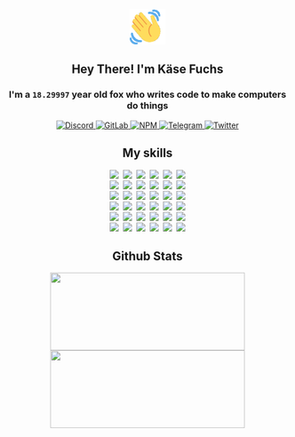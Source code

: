 <div><p align=center><img src=./resources/images/wave.gif width=64px height=64px></p><h2 align=center>Hey There! I'm Käse Fuchs</h2><h3 align=center>I'm a <code>18.29997</code> year old fox who writes code to make computers do things</h3><p align=center><a href=https://discord.com/users/507526681125322772><img alt=Discord src="https://img.shields.io/badge/Discord-5865F2?logo=discord&logoColor=white&style=flat-square#906d59a17b35941e0dc13fe722e18b8d"> </a><a href=https://gitlab.com/kasefuchs><img alt=GitLab src="https://img.shields.io/badge/GitLab-330F63?logo=gitlab&logoColor=white&style=flat-square#906d59a17b35941e0dc13fe722e18b8d"> </a><a href=https://npmjs.com/~kasefuchs><img alt=NPM src="https://img.shields.io/badge/NPM-CB3837?logo=npm&logoColor=white&style=flat-square#906d59a17b35941e0dc13fe722e18b8d"> </a><a href=https://t.me/kasefuchs><img alt=Telegram src="https://img.shields.io/badge/Telegram-2CA5E0?logo=telegram&logoColor=white&style=flat-square#906d59a17b35941e0dc13fe722e18b8d"> </a><a href=https://twitter.com/kasefuchs><img alt=Twitter src="https://img.shields.io/badge/Twitter-1DA1F2?logo=twitter&logoColor=white&style=flat-square#906d59a17b35941e0dc13fe722e18b8d"></a></p><h2 align=center>My skills</h2><p align=center><a href=https://aws.amazon.com/ ><picture><source srcset="https://skillicons.dev/icons?i=aws&theme=dark#906d59a17b35941e0dc13fe722e18b8d" media="(prefers-color-scheme: dark)"><source srcset="https://skillicons.dev/icons?i=aws&theme=light#906d59a17b35941e0dc13fe722e18b8d" media="(prefers-color-scheme: light), (prefers-color-scheme: no-preference)"><img src="https://skillicons.dev/icons?i=aws&theme=light#906d59a17b35941e0dc13fe722e18b8d"></picture></a>&nbsp;&nbsp;<a href=https://en.wikipedia.org/wiki/Bash_(Unix_shell)><picture><source srcset="https://skillicons.dev/icons?i=bash&theme=dark#906d59a17b35941e0dc13fe722e18b8d" media="(prefers-color-scheme: dark)"><source srcset="https://skillicons.dev/icons?i=bash&theme=light#906d59a17b35941e0dc13fe722e18b8d" media="(prefers-color-scheme: light), (prefers-color-scheme: no-preference)"><img src="https://skillicons.dev/icons?i=bash&theme=light#906d59a17b35941e0dc13fe722e18b8d"></picture></a>&nbsp;&nbsp;<a href=https://discord.com/developers/docs><picture><source srcset="https://skillicons.dev/icons?i=bots&theme=dark#906d59a17b35941e0dc13fe722e18b8d" media="(prefers-color-scheme: dark)"><source srcset="https://skillicons.dev/icons?i=bots&theme=light#906d59a17b35941e0dc13fe722e18b8d" media="(prefers-color-scheme: light), (prefers-color-scheme: no-preference)"><img src="https://skillicons.dev/icons?i=bots&theme=light#906d59a17b35941e0dc13fe722e18b8d"></picture></a>&nbsp;&nbsp;<a href=https://www.cloudflare.com/ ><picture><source srcset="https://skillicons.dev/icons?i=cloudflare&theme=dark#906d59a17b35941e0dc13fe722e18b8d" media="(prefers-color-scheme: dark)"><source srcset="https://skillicons.dev/icons?i=cloudflare&theme=light#906d59a17b35941e0dc13fe722e18b8d" media="(prefers-color-scheme: light), (prefers-color-scheme: no-preference)"><img src="https://skillicons.dev/icons?i=cloudflare&theme=light#906d59a17b35941e0dc13fe722e18b8d"></picture></a>&nbsp;&nbsp;<a href=https://en.wikipedia.org/wiki/CSS><picture><source srcset="https://skillicons.dev/icons?i=css&theme=dark#906d59a17b35941e0dc13fe722e18b8d" media="(prefers-color-scheme: dark)"><source srcset="https://skillicons.dev/icons?i=css&theme=light#906d59a17b35941e0dc13fe722e18b8d" media="(prefers-color-scheme: light), (prefers-color-scheme: no-preference)"><img src="https://skillicons.dev/icons?i=css&theme=light#906d59a17b35941e0dc13fe722e18b8d"></picture></a>&nbsp;&nbsp;<a href=https://www.docker.com/ ><picture><source srcset="https://skillicons.dev/icons?i=docker&theme=dark#906d59a17b35941e0dc13fe722e18b8d" media="(prefers-color-scheme: dark)"><source srcset="https://skillicons.dev/icons?i=docker&theme=light#906d59a17b35941e0dc13fe722e18b8d" media="(prefers-color-scheme: light), (prefers-color-scheme: no-preference)"><img src="https://skillicons.dev/icons?i=docker&theme=light#906d59a17b35941e0dc13fe722e18b8d"></picture></a><br><a href=https://www.electronjs.org/ ><picture><source srcset="https://skillicons.dev/icons?i=electron&theme=dark#906d59a17b35941e0dc13fe722e18b8d" media="(prefers-color-scheme: dark)"><source srcset="https://skillicons.dev/icons?i=electron&theme=light#906d59a17b35941e0dc13fe722e18b8d" media="(prefers-color-scheme: light), (prefers-color-scheme: no-preference)"><img src="https://skillicons.dev/icons?i=electron&theme=light#906d59a17b35941e0dc13fe722e18b8d"></picture></a>&nbsp;&nbsp;<a href=https://expressjs.com/ ><picture><source srcset="https://skillicons.dev/icons?i=express&theme=dark#906d59a17b35941e0dc13fe722e18b8d" media="(prefers-color-scheme: dark)"><source srcset="https://skillicons.dev/icons?i=express&theme=light#906d59a17b35941e0dc13fe722e18b8d" media="(prefers-color-scheme: light), (prefers-color-scheme: no-preference)"><img src="https://skillicons.dev/icons?i=express&theme=light#906d59a17b35941e0dc13fe722e18b8d"></picture></a>&nbsp;&nbsp;<a href=https://www.figma.com/ ><picture><source srcset="https://skillicons.dev/icons?i=figma&theme=dark#906d59a17b35941e0dc13fe722e18b8d" media="(prefers-color-scheme: dark)"><source srcset="https://skillicons.dev/icons?i=figma&theme=light#906d59a17b35941e0dc13fe722e18b8d" media="(prefers-color-scheme: light), (prefers-color-scheme: no-preference)"><img src="https://skillicons.dev/icons?i=figma&theme=light#906d59a17b35941e0dc13fe722e18b8d"></picture></a>&nbsp;&nbsp;<a href=https://firebase.google.com/ ><picture><source srcset="https://skillicons.dev/icons?i=firebase&theme=dark#906d59a17b35941e0dc13fe722e18b8d" media="(prefers-color-scheme: dark)"><source srcset="https://skillicons.dev/icons?i=firebase&theme=light#906d59a17b35941e0dc13fe722e18b8d" media="(prefers-color-scheme: light), (prefers-color-scheme: no-preference)"><img src="https://skillicons.dev/icons?i=firebase&theme=light#906d59a17b35941e0dc13fe722e18b8d"></picture></a>&nbsp;&nbsp;<a href=https://flask.palletsprojects.com/ ><picture><source srcset="https://skillicons.dev/icons?i=flask&theme=dark#906d59a17b35941e0dc13fe722e18b8d" media="(prefers-color-scheme: dark)"><source srcset="https://skillicons.dev/icons?i=flask&theme=light#906d59a17b35941e0dc13fe722e18b8d" media="(prefers-color-scheme: light), (prefers-color-scheme: no-preference)"><img src="https://skillicons.dev/icons?i=flask&theme=light#906d59a17b35941e0dc13fe722e18b8d"></picture></a>&nbsp;&nbsp;<a href=https://cloud.google.com/ ><picture><source srcset="https://skillicons.dev/icons?i=gcp&theme=dark#906d59a17b35941e0dc13fe722e18b8d" media="(prefers-color-scheme: dark)"><source srcset="https://skillicons.dev/icons?i=gcp&theme=light#906d59a17b35941e0dc13fe722e18b8d" media="(prefers-color-scheme: light), (prefers-color-scheme: no-preference)"><img src="https://skillicons.dev/icons?i=gcp&theme=light#906d59a17b35941e0dc13fe722e18b8d"></picture></a><br><a href=https://git-scm.com/ ><picture><source srcset="https://skillicons.dev/icons?i=git&theme=dark#906d59a17b35941e0dc13fe722e18b8d" media="(prefers-color-scheme: dark)"><source srcset="https://skillicons.dev/icons?i=git&theme=light#906d59a17b35941e0dc13fe722e18b8d" media="(prefers-color-scheme: light), (prefers-color-scheme: no-preference)"><img src="https://skillicons.dev/icons?i=git&theme=light#906d59a17b35941e0dc13fe722e18b8d"></picture></a>&nbsp;&nbsp;<a href=https://github.com/ ><picture><source srcset="https://skillicons.dev/icons?i=github&theme=dark#906d59a17b35941e0dc13fe722e18b8d" media="(prefers-color-scheme: dark)"><source srcset="https://skillicons.dev/icons?i=github&theme=light#906d59a17b35941e0dc13fe722e18b8d" media="(prefers-color-scheme: light), (prefers-color-scheme: no-preference)"><img src="https://skillicons.dev/icons?i=github&theme=light#906d59a17b35941e0dc13fe722e18b8d"></picture></a>&nbsp;&nbsp;<a href=https://gitlab.com/ ><picture><source srcset="https://skillicons.dev/icons?i=gitlab&theme=dark#906d59a17b35941e0dc13fe722e18b8d" media="(prefers-color-scheme: dark)"><source srcset="https://skillicons.dev/icons?i=gitlab&theme=light#906d59a17b35941e0dc13fe722e18b8d" media="(prefers-color-scheme: light), (prefers-color-scheme: no-preference)"><img src="https://skillicons.dev/icons?i=gitlab&theme=light#906d59a17b35941e0dc13fe722e18b8d"></picture></a>&nbsp;&nbsp;<a href=https://www.heroku.com/ ><picture><source srcset="https://skillicons.dev/icons?i=heroku&theme=dark#906d59a17b35941e0dc13fe722e18b8d" media="(prefers-color-scheme: dark)"><source srcset="https://skillicons.dev/icons?i=heroku&theme=light#906d59a17b35941e0dc13fe722e18b8d" media="(prefers-color-scheme: light), (prefers-color-scheme: no-preference)"><img src="https://skillicons.dev/icons?i=heroku&theme=light#906d59a17b35941e0dc13fe722e18b8d"></picture></a>&nbsp;&nbsp;<a href=https://en.wikipedia.org/wiki/HTML><picture><source srcset="https://skillicons.dev/icons?i=html&theme=dark#906d59a17b35941e0dc13fe722e18b8d" media="(prefers-color-scheme: dark)"><source srcset="https://skillicons.dev/icons?i=html&theme=light#906d59a17b35941e0dc13fe722e18b8d" media="(prefers-color-scheme: light), (prefers-color-scheme: no-preference)"><img src="https://skillicons.dev/icons?i=html&theme=light#906d59a17b35941e0dc13fe722e18b8d"></picture></a>&nbsp;&nbsp;<a href=https://en.wikipedia.org/wiki/JavaScript><picture><source srcset="https://skillicons.dev/icons?i=js&theme=dark#906d59a17b35941e0dc13fe722e18b8d" media="(prefers-color-scheme: dark)"><source srcset="https://skillicons.dev/icons?i=js&theme=light#906d59a17b35941e0dc13fe722e18b8d" media="(prefers-color-scheme: light), (prefers-color-scheme: no-preference)"><img src="https://skillicons.dev/icons?i=js&theme=light#906d59a17b35941e0dc13fe722e18b8d"></picture></a><br><a href=https://en.wikipedia.org/wiki/Linux><picture><source srcset="https://skillicons.dev/icons?i=linux&theme=dark#906d59a17b35941e0dc13fe722e18b8d" media="(prefers-color-scheme: dark)"><source srcset="https://skillicons.dev/icons?i=linux&theme=light#906d59a17b35941e0dc13fe722e18b8d" media="(prefers-color-scheme: light), (prefers-color-scheme: no-preference)"><img src="https://skillicons.dev/icons?i=linux&theme=light#906d59a17b35941e0dc13fe722e18b8d"></picture></a>&nbsp;&nbsp;<a href=https://mui.com/ ><picture><source srcset="https://skillicons.dev/icons?i=materialui&theme=dark#906d59a17b35941e0dc13fe722e18b8d" media="(prefers-color-scheme: dark)"><source srcset="https://skillicons.dev/icons?i=materialui&theme=light#906d59a17b35941e0dc13fe722e18b8d" media="(prefers-color-scheme: light), (prefers-color-scheme: no-preference)"><img src="https://skillicons.dev/icons?i=materialui&theme=light#906d59a17b35941e0dc13fe722e18b8d"></picture></a>&nbsp;&nbsp;<a href=https://en.wikipedia.org/wiki/Markdown><picture><source srcset="https://skillicons.dev/icons?i=md&theme=dark#906d59a17b35941e0dc13fe722e18b8d" media="(prefers-color-scheme: dark)"><source srcset="https://skillicons.dev/icons?i=md&theme=light#906d59a17b35941e0dc13fe722e18b8d" media="(prefers-color-scheme: light), (prefers-color-scheme: no-preference)"><img src="https://skillicons.dev/icons?i=md&theme=light#906d59a17b35941e0dc13fe722e18b8d"></picture></a>&nbsp;&nbsp;<a href=https://www.mongodb.com/ ><picture><source srcset="https://skillicons.dev/icons?i=mongodb&theme=dark#906d59a17b35941e0dc13fe722e18b8d" media="(prefers-color-scheme: dark)"><source srcset="https://skillicons.dev/icons?i=mongodb&theme=light#906d59a17b35941e0dc13fe722e18b8d" media="(prefers-color-scheme: light), (prefers-color-scheme: no-preference)"><img src="https://skillicons.dev/icons?i=mongodb&theme=light#906d59a17b35941e0dc13fe722e18b8d"></picture></a>&nbsp;&nbsp;<a href=https://www.mysql.com/ ><picture><source srcset="https://skillicons.dev/icons?i=mysql&theme=dark#906d59a17b35941e0dc13fe722e18b8d" media="(prefers-color-scheme: dark)"><source srcset="https://skillicons.dev/icons?i=mysql&theme=light#906d59a17b35941e0dc13fe722e18b8d" media="(prefers-color-scheme: light), (prefers-color-scheme: no-preference)"><img src="https://skillicons.dev/icons?i=mysql&theme=light#906d59a17b35941e0dc13fe722e18b8d"></picture></a>&nbsp;&nbsp;<a href=https://nextjs.org/ ><picture><source srcset="https://skillicons.dev/icons?i=nextjs&theme=dark#906d59a17b35941e0dc13fe722e18b8d" media="(prefers-color-scheme: dark)"><source srcset="https://skillicons.dev/icons?i=nextjs&theme=light#906d59a17b35941e0dc13fe722e18b8d" media="(prefers-color-scheme: light), (prefers-color-scheme: no-preference)"><img src="https://skillicons.dev/icons?i=nextjs&theme=light#906d59a17b35941e0dc13fe722e18b8d"></picture></a><br><a href=https://nodejs.org/en/ ><picture><source srcset="https://skillicons.dev/icons?i=nodejs&theme=dark#906d59a17b35941e0dc13fe722e18b8d" media="(prefers-color-scheme: dark)"><source srcset="https://skillicons.dev/icons?i=nodejs&theme=light#906d59a17b35941e0dc13fe722e18b8d" media="(prefers-color-scheme: light), (prefers-color-scheme: no-preference)"><img src="https://skillicons.dev/icons?i=nodejs&theme=light#906d59a17b35941e0dc13fe722e18b8d"></picture></a>&nbsp;&nbsp;<a href=https://www.postgresql.org/ ><picture><source srcset="https://skillicons.dev/icons?i=postgres&theme=dark#906d59a17b35941e0dc13fe722e18b8d" media="(prefers-color-scheme: dark)"><source srcset="https://skillicons.dev/icons?i=postgres&theme=light#906d59a17b35941e0dc13fe722e18b8d" media="(prefers-color-scheme: light), (prefers-color-scheme: no-preference)"><img src="https://skillicons.dev/icons?i=postgres&theme=light#906d59a17b35941e0dc13fe722e18b8d"></picture></a>&nbsp;&nbsp;<a href=https://learn.microsoft.com/en-us/powershell/ ><picture><source srcset="https://skillicons.dev/icons?i=powershell&theme=dark#906d59a17b35941e0dc13fe722e18b8d" media="(prefers-color-scheme: dark)"><source srcset="https://skillicons.dev/icons?i=powershell&theme=light#906d59a17b35941e0dc13fe722e18b8d" media="(prefers-color-scheme: light), (prefers-color-scheme: no-preference)"><img src="https://skillicons.dev/icons?i=powershell&theme=light#906d59a17b35941e0dc13fe722e18b8d"></picture></a>&nbsp;&nbsp;<a href=https://www.python.org/ ><picture><source srcset="https://skillicons.dev/icons?i=py&theme=dark#906d59a17b35941e0dc13fe722e18b8d" media="(prefers-color-scheme: dark)"><source srcset="https://skillicons.dev/icons?i=py&theme=light#906d59a17b35941e0dc13fe722e18b8d" media="(prefers-color-scheme: light), (prefers-color-scheme: no-preference)"><img src="https://skillicons.dev/icons?i=py&theme=light#906d59a17b35941e0dc13fe722e18b8d"></picture></a>&nbsp;&nbsp;<a href=https://www.raspberrypi.org/ ><picture><source srcset="https://skillicons.dev/icons?i=raspberrypi&theme=dark#906d59a17b35941e0dc13fe722e18b8d" media="(prefers-color-scheme: dark)"><source srcset="https://skillicons.dev/icons?i=raspberrypi&theme=light#906d59a17b35941e0dc13fe722e18b8d" media="(prefers-color-scheme: light), (prefers-color-scheme: no-preference)"><img src="https://skillicons.dev/icons?i=raspberrypi&theme=light#906d59a17b35941e0dc13fe722e18b8d"></picture></a>&nbsp;&nbsp;<a href=https://reactjs.org/ ><picture><source srcset="https://skillicons.dev/icons?i=react&theme=dark#906d59a17b35941e0dc13fe722e18b8d" media="(prefers-color-scheme: dark)"><source srcset="https://skillicons.dev/icons?i=react&theme=light#906d59a17b35941e0dc13fe722e18b8d" media="(prefers-color-scheme: light), (prefers-color-scheme: no-preference)"><img src="https://skillicons.dev/icons?i=react&theme=light#906d59a17b35941e0dc13fe722e18b8d"></picture></a><br><a href=https://redux.js.org/ ><picture><source srcset="https://skillicons.dev/icons?i=redux&theme=dark#906d59a17b35941e0dc13fe722e18b8d" media="(prefers-color-scheme: dark)"><source srcset="https://skillicons.dev/icons?i=redux&theme=light#906d59a17b35941e0dc13fe722e18b8d" media="(prefers-color-scheme: light), (prefers-color-scheme: no-preference)"><img src="https://skillicons.dev/icons?i=redux&theme=light#906d59a17b35941e0dc13fe722e18b8d"></picture></a>&nbsp;&nbsp;<a href=https://en.wikipedia.org/wiki/Regular_expression><picture><source srcset="https://skillicons.dev/icons?i=regex&theme=dark#906d59a17b35941e0dc13fe722e18b8d" media="(prefers-color-scheme: dark)"><source srcset="https://skillicons.dev/icons?i=regex&theme=light#906d59a17b35941e0dc13fe722e18b8d" media="(prefers-color-scheme: light), (prefers-color-scheme: no-preference)"><img src="https://skillicons.dev/icons?i=regex&theme=light#906d59a17b35941e0dc13fe722e18b8d"></picture></a>&nbsp;&nbsp;<a href=https://en.wikipedia.org/wiki/Sass_(stylesheet_language)><picture><source srcset="https://skillicons.dev/icons?i=sass&theme=dark#906d59a17b35941e0dc13fe722e18b8d" media="(prefers-color-scheme: dark)"><source srcset="https://skillicons.dev/icons?i=sass&theme=light#906d59a17b35941e0dc13fe722e18b8d" media="(prefers-color-scheme: light), (prefers-color-scheme: no-preference)"><img src="https://skillicons.dev/icons?i=sass&theme=light#906d59a17b35941e0dc13fe722e18b8d"></picture></a>&nbsp;&nbsp;<a href=https://www.typescriptlang.org/ ><picture><source srcset="https://skillicons.dev/icons?i=ts&theme=dark#906d59a17b35941e0dc13fe722e18b8d" media="(prefers-color-scheme: dark)"><source srcset="https://skillicons.dev/icons?i=ts&theme=light#906d59a17b35941e0dc13fe722e18b8d" media="(prefers-color-scheme: light), (prefers-color-scheme: no-preference)"><img src="https://skillicons.dev/icons?i=ts&theme=light#906d59a17b35941e0dc13fe722e18b8d"></picture></a>&nbsp;&nbsp;<a href=https://unity.com/ ><picture><source srcset="https://skillicons.dev/icons?i=unity&theme=dark#906d59a17b35941e0dc13fe722e18b8d" media="(prefers-color-scheme: dark)"><source srcset="https://skillicons.dev/icons?i=unity&theme=light#906d59a17b35941e0dc13fe722e18b8d" media="(prefers-color-scheme: light), (prefers-color-scheme: no-preference)"><img src="https://skillicons.dev/icons?i=unity&theme=light#906d59a17b35941e0dc13fe722e18b8d"></picture></a>&nbsp;&nbsp;<a href=https://workers.cloudflare.com/ ><picture><source srcset="https://skillicons.dev/icons?i=workers&theme=dark#906d59a17b35941e0dc13fe722e18b8d" media="(prefers-color-scheme: dark)"><source srcset="https://skillicons.dev/icons?i=workers&theme=light#906d59a17b35941e0dc13fe722e18b8d" media="(prefers-color-scheme: light), (prefers-color-scheme: no-preference)"><img src="https://skillicons.dev/icons?i=workers&theme=light#906d59a17b35941e0dc13fe722e18b8d"></picture></a><br></p><h2 align=center>Github Stats</h2><p align=center><picture><source srcset="https://github-readme-stats-kasefuchs.vercel.app/api/?count_private=true&hide_border=true&hide_rank=true&line_height=20&hide_title=true&username=Kasefuchs&theme=dark#906d59a17b35941e0dc13fe722e18b8d" media="(prefers-color-scheme: dark)"><source srcset="https://github-readme-stats-kasefuchs.vercel.app/api/?count_private=true&hide_border=true&hide_rank=true&line_height=20&hide_title=true&username=Kasefuchs&theme=light#906d59a17b35941e0dc13fe722e18b8d" media="(prefers-color-scheme: light), (prefers-color-scheme: no-preference)"><img align=middle width=350 height=140 src="https://github-readme-stats-kasefuchs.vercel.app/api/?count_private=true&hide_border=true&hide_rank=true&line_height=20&hide_title=true&username=Kasefuchs&theme=light#906d59a17b35941e0dc13fe722e18b8d"></picture><picture><source srcset="https://github-readme-stats-kasefuchs.vercel.app/api/top-langs/?count_private=true&hide_border=true&layout=compact&username=Kasefuchs&theme=dark#906d59a17b35941e0dc13fe722e18b8d" media="(prefers-color-scheme: dark)"><source srcset="https://github-readme-stats-kasefuchs.vercel.app/api/top-langs/?count_private=true&hide_border=true&layout=compact&username=Kasefuchs&theme=light#906d59a17b35941e0dc13fe722e18b8d" media="(prefers-color-scheme: light), (prefers-color-scheme: no-preference)"><img align=middle width=350 height=140 src="https://github-readme-stats-kasefuchs.vercel.app/api/top-langs/?count_private=true&hide_border=true&layout=compact&username=Kasefuchs&theme=light#906d59a17b35941e0dc13fe722e18b8d"></picture></p><img src="https://hit.yhype.me/github/profile?user_id=64592097#906d59a17b35941e0dc13fe722e18b8d" alt=""></div>